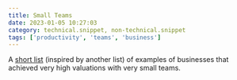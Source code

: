 ```yaml
---
title: Small Teams
date: 2023-01-05 10:27:03
category: technical.snippet, non-technical.snippet
tags: ['productivity', 'teams', 'business']
---
```


A [short list](https://stevepulec.com/posts/small/) (inspired by another list)
of examples of businesses that achieved very high valuations with very small
teams.
